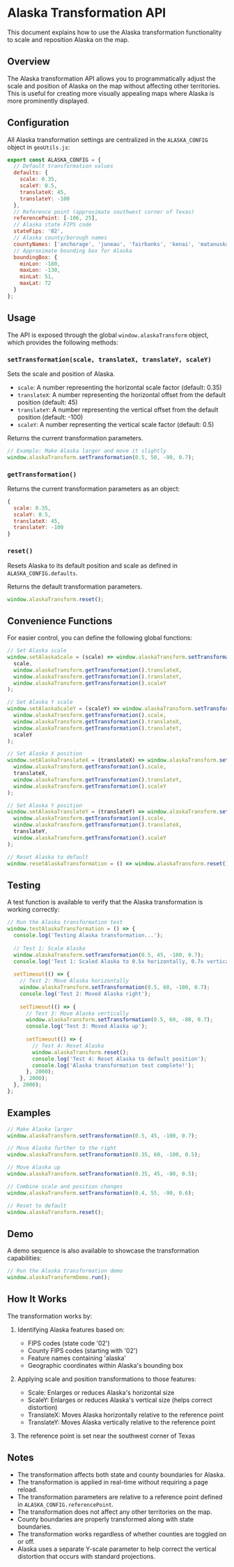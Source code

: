 # Alaska Transformation API

This document explains how to use the Alaska transformation functionality to scale and reposition Alaska on the map.

## Overview

The Alaska transformation API allows you to programmatically adjust the scale and position of Alaska on the map without affecting other territories. This is useful for creating more visually appealing maps where Alaska is more prominently displayed.

## Configuration

All Alaska transformation settings are centralized in the `ALASKA_CONFIG` object in `geoUtils.js`:

```javascript
export const ALASKA_CONFIG = {
  // Default transformation values
  defaults: {
    scale: 0.35,
    scaleY: 0.5,
    translateX: 45,
    translateY: -100
  },
  // Reference point (approximate southwest corner of Texas)
  referencePoint: [-106, 25],
  // Alaska state FIPS code
  stateFips: '02',
  // Alaska county/borough names
  countyNames: ['anchorage', 'juneau', 'fairbanks', 'kenai', 'matanuska', 'kodiak', 'bethel', 'nome', 'sitka', 'valdez'],
  // Approximate bounding box for Alaska
  boundingBox: {
    minLon: -180,
    maxLon: -130,
    minLat: 51,
    maxLat: 72
  }
};
```

## Usage

The API is exposed through the global `window.alaskaTransform` object, which provides the following methods:

### `setTransformation(scale, translateX, translateY, scaleY)`

Sets the scale and position of Alaska.

- `scale`: A number representing the horizontal scale factor (default: 0.35)
- `translateX`: A number representing the horizontal offset from the default position (default: 45)
- `translateY`: A number representing the vertical offset from the default position (default: -100)
- `scaleY`: A number representing the vertical scale factor (default: 0.5)

Returns the current transformation parameters.

```javascript
// Example: Make Alaska larger and move it slightly
window.alaskaTransform.setTransformation(0.5, 50, -90, 0.7);
```

### `getTransformation()`

Returns the current transformation parameters as an object:

```javascript
{
  scale: 0.35,
  scaleY: 0.5,
  translateX: 45,
  translateY: -100
}
```

### `reset()`

Resets Alaska to its default position and scale as defined in `ALASKA_CONFIG.defaults`.

Returns the default transformation parameters.

```javascript
window.alaskaTransform.reset();
```

## Convenience Functions

For easier control, you can define the following global functions:

```javascript
// Set Alaska scale
window.setAlaskaScale = (scale) => window.alaskaTransform.setTransformation(
  scale, 
  window.alaskaTransform.getTransformation().translateX, 
  window.alaskaTransform.getTransformation().translateY,
  window.alaskaTransform.getTransformation().scaleY
);

// Set Alaska Y scale
window.setAlaskaScaleY = (scaleY) => window.alaskaTransform.setTransformation(
  window.alaskaTransform.getTransformation().scale, 
  window.alaskaTransform.getTransformation().translateX, 
  window.alaskaTransform.getTransformation().translateY,
  scaleY
);

// Set Alaska X position
window.setAlaskaTranslateX = (translateX) => window.alaskaTransform.setTransformation(
  window.alaskaTransform.getTransformation().scale, 
  translateX, 
  window.alaskaTransform.getTransformation().translateY,
  window.alaskaTransform.getTransformation().scaleY
);

// Set Alaska Y position
window.setAlaskaTranslateY = (translateY) => window.alaskaTransform.setTransformation(
  window.alaskaTransform.getTransformation().scale, 
  window.alaskaTransform.getTransformation().translateX, 
  translateY,
  window.alaskaTransform.getTransformation().scaleY
);

// Reset Alaska to default
window.resetAlaskaTransformation = () => window.alaskaTransform.reset();
```

## Testing

A test function is available to verify that the Alaska transformation is working correctly:

```javascript
// Run the Alaska transformation test
window.testAlaskaTransformation = () => {
  console.log('Testing Alaska transformation...');
  
  // Test 1: Scale Alaska
  window.alaskaTransform.setTransformation(0.5, 45, -100, 0.7);
  console.log('Test 1: Scaled Alaska to 0.5x horizontally, 0.7x vertically');
  
  setTimeout(() => {
    // Test 2: Move Alaska horizontally
    window.alaskaTransform.setTransformation(0.5, 60, -100, 0.7);
    console.log('Test 2: Moved Alaska right');
    
    setTimeout(() => {
      // Test 3: Move Alaska vertically
      window.alaskaTransform.setTransformation(0.5, 60, -80, 0.7);
      console.log('Test 3: Moved Alaska up');
      
      setTimeout(() => {
        // Test 4: Reset Alaska
        window.alaskaTransform.reset();
        console.log('Test 4: Reset Alaska to default position');
        console.log('Alaska transformation test complete!');
      }, 2000);
    }, 2000);
  }, 2000);
};
```

## Examples

```javascript
// Make Alaska larger
window.alaskaTransform.setTransformation(0.5, 45, -100, 0.7);

// Move Alaska further to the right
window.alaskaTransform.setTransformation(0.35, 60, -100, 0.5);

// Move Alaska up
window.alaskaTransform.setTransformation(0.35, 45, -80, 0.5);

// Combine scale and position changes
window.alaskaTransform.setTransformation(0.4, 55, -90, 0.6);

// Reset to default
window.alaskaTransform.reset();
```

## Demo

A demo sequence is also available to showcase the transformation capabilities:

```javascript
// Run the Alaska transformation demo
window.alaskaTransformDemo.run();
```

## How It Works

The transformation works by:

1. Identifying Alaska features based on:
   - FIPS codes (state code '02')
   - County FIPS codes (starting with '02')
   - Feature names containing 'alaska'
   - Geographic coordinates within Alaska's bounding box

2. Applying scale and position transformations to those features:
   - Scale: Enlarges or reduces Alaska's horizontal size
   - ScaleY: Enlarges or reduces Alaska's vertical size (helps correct distortion)
   - TranslateX: Moves Alaska horizontally relative to the reference point
   - TranslateY: Moves Alaska vertically relative to the reference point

3. The reference point is set near the southwest corner of Texas

## Notes

- The transformation affects both state and county boundaries for Alaska.
- The transformation is applied in real-time without requiring a page reload.
- The transformation parameters are relative to a reference point defined in `ALASKA_CONFIG.referencePoint`.
- The transformation does not affect any other territories on the map.
- County boundaries are properly transformed along with state boundaries.
- The transformation works regardless of whether counties are toggled on or off.
- Alaska uses a separate Y-scale parameter to help correct the vertical distortion that occurs with standard projections. 
